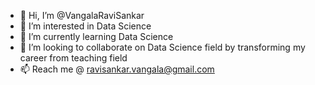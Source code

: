 - 👋 Hi, I’m @VangalaRaviSankar
- 👀 I’m interested in Data Science
- 🌱 I’m currently learning Data Science
- 💞️ I’m looking to collaborate on Data Science field by transforming my career from teaching field
- 📫 Reach me @ ravisankar.vangala@gmail.com

<!---
VangalaRaviSankar/VangalaRaviSankar is a ✨ special ✨ repository because its `README.md` (this file) appears on your GitHub profile.
You can click the Preview link to take a look at your changes.
--->
